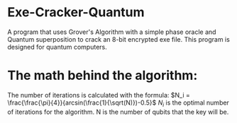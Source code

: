 # Exe-Cracker-Quantum
A program that uses Grover's Algorithm with a simple phase oracle and Quantum superposition to crack an 8-bit encrypted exe file. This program is designed for quantum computers.

# The math behind the algorithm:
The number of iterations is calculated with the formula:
$N_i = \frac{\frac{\pi}{4}}{arcsin(\frac{1}{\sqrt(N)})-0.5}$
$N_i$ is the optimal number of iterations for the algorithm. N is the number of qubits that the key will be.

